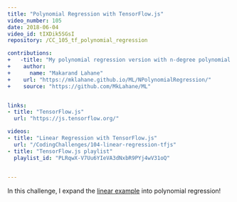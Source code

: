 ```yaml
---
title: "Polynomial Regression with TensorFlow.js"
video_number: 105
date: 2018-06-04
video_id: tIXDik5SGsI
repository: /CC_105_tf_polynomial_regression

contributions:
+   -title: "My polynomial regression version with n-degree polynomial interface."
+    author:
+      name: "Makarand Lahane"
+    url: "https://mklahane.github.io/ML/NPolynomialRegression/"
+    source: "https://github.com/MkLahane/ML"


links:
- title: "TensorFlow.js"
  url: "https://js.tensorflow.org/"

videos:
- title: "Linear Regression with TensorFlow.js"
  url: "/CodingChallenges/104-linear-regression-tfjs"
- title: "TensorFlow.js playlist"
  playlist_id: "PLRqwX-V7Uu6YIeVA3dNxbR9PYj4wV31oQ"
  

---
```


In this challenge, I expand the [linear example](https://youtu.be/dLp10CFIvxI) into polynomial regression!

